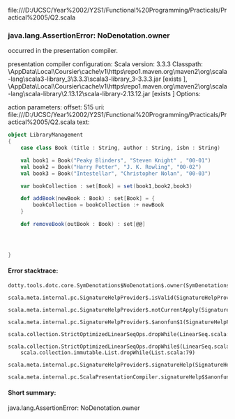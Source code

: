 file:///D:/UCSC/Year%2002/Y2S1/Functional%20Programming/Practicals/Practical%2005/Q2.scala
### java.lang.AssertionError: NoDenotation.owner

occurred in the presentation compiler.

presentation compiler configuration:
Scala version: 3.3.3
Classpath:
<HOME>\AppData\Local\Coursier\cache\v1\https\repo1.maven.org\maven2\org\scala-lang\scala3-library_3\3.3.3\scala3-library_3-3.3.3.jar [exists ], <HOME>\AppData\Local\Coursier\cache\v1\https\repo1.maven.org\maven2\org\scala-lang\scala-library\2.13.12\scala-library-2.13.12.jar [exists ]
Options:



action parameters:
offset: 515
uri: file:///D:/UCSC/Year%2002/Y2S1/Functional%20Programming/Practicals/Practical%2005/Q2.scala
text:
```scala
object LibraryManagement
{
    case class Book (title : String, author : String, isbn : String)

    val book1 = Book("Peaky Blinders", "Steven Knight" , "00-01")
    val book2 = Book("Harry Potter", "J. K. Rowling", "00-02")
    val book3 = Book("Intestellar", "Christopher Nolan", "00-03")

    var bookCollection : set[Book] = set(book1,book2,book3)

    def addBook(newBook : Book) : set[Book] = {
        bookCollection = bookCollection :+ newBook
    }

    def removeBook(outBook : Book) : set[@@]




}
```



#### Error stacktrace:

```
dotty.tools.dotc.core.SymDenotations$NoDenotation$.owner(SymDenotations.scala:2607)
	scala.meta.internal.pc.SignatureHelpProvider$.isValid(SignatureHelpProvider.scala:83)
	scala.meta.internal.pc.SignatureHelpProvider$.notCurrentApply(SignatureHelpProvider.scala:94)
	scala.meta.internal.pc.SignatureHelpProvider$.$anonfun$1(SignatureHelpProvider.scala:48)
	scala.collection.StrictOptimizedLinearSeqOps.dropWhile(LinearSeq.scala:280)
	scala.collection.StrictOptimizedLinearSeqOps.dropWhile$(LinearSeq.scala:278)
	scala.collection.immutable.List.dropWhile(List.scala:79)
	scala.meta.internal.pc.SignatureHelpProvider$.signatureHelp(SignatureHelpProvider.scala:48)
	scala.meta.internal.pc.ScalaPresentationCompiler.signatureHelp$$anonfun$1(ScalaPresentationCompiler.scala:426)
```
#### Short summary: 

java.lang.AssertionError: NoDenotation.owner